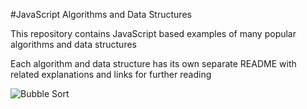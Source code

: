 #JavaScript Algorithms and Data Structures

This repository contains JavaScript based examples of many popular algorithms and data structures

Each algorithm and data structure has its own separate README with related explanations and links for further reading


![Bubble Sort](https://upload.wikimedia.org/wikipedia/commons/c/c8/Bubble-sort-example-300px.gif)
